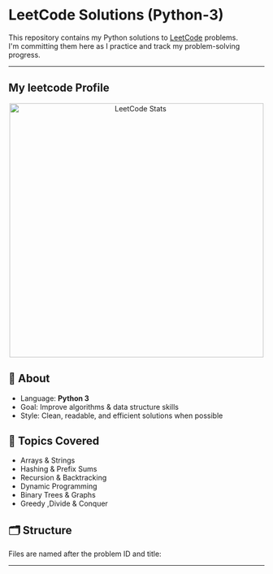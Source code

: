 # LeetCode Solutions (Python-3)

This repository contains my Python solutions to [LeetCode](https://leetcode.com/) problems.  
I'm committing them here as I practice and track my problem-solving progress.

---

## My leetcode Profile
<p align="center">
  <img src="https://leetcard.jacoblin.cool/anonized?theme=dark&bg_color=0D1117&font=Fira+Code&ext=contest&ext_color=1E90FF&ext_opacity=100&font_color=FFFFF0" height="500" alt="LeetCode Stats"/>
  
</p>

## 📌 About
- Language: **Python 3**
- Goal: Improve algorithms & data structure skills
- Style: Clean, readable, and efficient solutions when possible

## 📖 Topics Covered

- Arrays & Strings  
- Hashing & Prefix Sums  
- Recursion & Backtracking  
- Dynamic Programming  
- Binary Trees & Graphs  
- Greedy ,Divide & Conquer 

## 🗂 Structure
Files are named after the problem ID and title:

---

